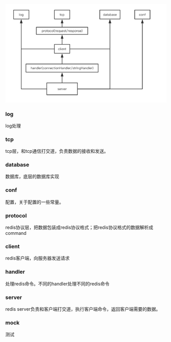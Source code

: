 
![framework](https://github.com/SwanSpouse/redis_go/blob/master/z_docs/framework/framework.png?raw=true)

### log
log处理

### tcp
tcp层，和tcp通信打交道，负责数据的接收和发送。

### database
数据库，底层的数据库实现

### conf
配置，关于配置的一些常量。

### protocol
redis协议层，把数据包装成redis协议格式；把redis协议格式的数据解析成command

### client
redis客户端，向服务器发送请求

### handler
处理redis命令。不同的handler处理不同的redis命令

### server
redis server负责和客户端打交道，执行客户端命令，返回客户端需要的数据。

### mock
测试